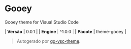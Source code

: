 # Gooey

Gooey theme for Visual Studio Code

| **Versão** | 0.0.1 |
| **Engine** | ^1.0.0 |
| **Pacote** | theme-gooey |

> Autogerado por [go-vsc-theme](https://github.com/natalbu/go-vsc-theme).
